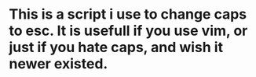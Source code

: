 # This is a script i use to change caps to esc. It is usefull if you use vim, or just if you hate caps, and wish it newer existed.

